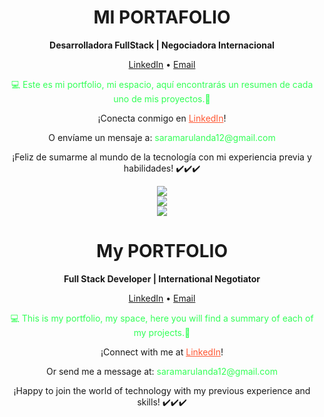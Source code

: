 
<h1 align="center">MI PORTAFOLIO</h1>


<p align="center">
  <strong>Desarrolladora FullStack | Negociadora Internacional</strong>
</p>

<p align="center">
  <a href="https://www.linkedin.com/in/sara-marulanda">LinkedIn</a> •
  <a href="mailto:saramarulanda12@gmail.com">Email</a>
</p>

<p align="center">
<span style="color: #33ff57">💻 Este es mi portfolio, mi espacio, aquí encontrarás un resumen de cada uno de mis proyectos.🚀</span> 
</p>


<p align="center">
  ¡Conecta conmigo en <a href="https://www.linkedin.com/in/sara-marulanda" style="color: #ff5733">LinkedIn</a>!
</p>

<p align="center">
  O envíame un mensaje a: <span style="color: #33ff57;">saramarulanda12@gmail.com</span>
</p>

<p align="center">
  ¡Feliz de sumarme al mundo de la tecnología con mi experiencia previa y habilidades! ✔️✔️✔️
</p>

<div align="center">
    <img src="https://via.placeholder.com/900x10/FDFEFE/FDFEFE ">
</div>

<div align="center">
    <img src="https://via.placeholder.com/900x10/D7BDE2 /D7BDE2 ">
</div>

<div align="center">
    <img src="https://via.placeholder.com/900x10/FDFEFE/FDFEFE ">
</div>

<h1 align="center">My PORTFOLIO</h1>


<p align="center">
  <strong>Full Stack Developer | International Negotiator</strong>
</p>

<p align="center">
  <a href="https://www.linkedin.com/in/sara-marulanda">LinkedIn</a> •
  <a href="mailto:saramarulanda12@gmail.com">Email</a>
</p>

<p align="center">
<span style="color: #33ff57">💻 This is my portfolio, my space, here you will find a summary of each of my projects.🚀</span> 
</p>


<p align="center">
  ¡Connect with me at <a href="https://www.linkedin.com/in/sara-marulanda" style="color: #ff5733">LinkedIn</a>!
</p>

<p align="center">
  Or send me a message at: <span style="color: #33ff57;">saramarulanda12@gmail.com</span>
</p>

<p align="center">
  ¡Happy to join the world of technology with my previous experience and skills! ✔️✔️✔️
</p>




